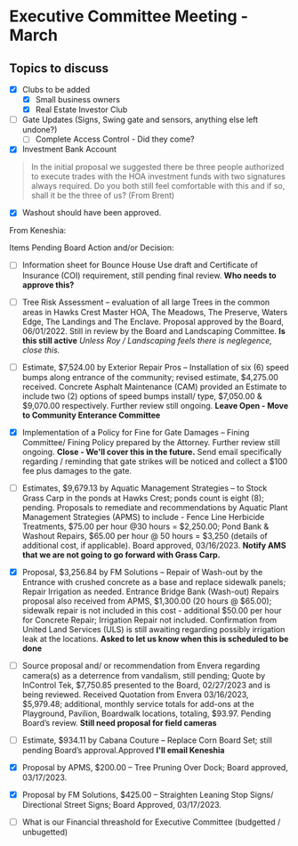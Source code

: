 # Executive Committee Meeting - March

## Topics to discuss

- [X] Clubs to be added
  - [X] Small business owners
  - [X] Real Estate Investor Club
- [ ] Gate Updates (Signs, Swing gate and sensors, anything else left undone?)
  - [ ] Complete Access Control - Did they come?
- [X] Investment Bank Account
> In the initial proposal we suggested there be three people authorized to execute trades with the HOA investment funds with two signatures always required. Do you both still feel comfortable with this and if so, shall it be the three of us? (From Brent)
- [X] Washout should have been approved.

From Keneshia:

Items Pending Board Action and/or Decision:

- [ ] Information sheet for Bounce House Use draft and Certificate of Insurance (COI) requirement, still pending final review. **Who needs to approve this?**
- [ ] Tree Risk Assessment – evaluation of all large Trees in the common areas in Hawks Crest Master HOA, The Meadows, The Preserve, Waters Edge, The Landings and The Enclave. Proposal
approved by the Board, 06/01/2022. Still in review by the Board and Landscaping Committee. **Is this still active** *Unless Roy / Landscaping feels there is neglegence, close this.*
- [ ] Estimate, $7,524.00 by Exterior Repair Pros – Installation of six (6) speed bumps along entrance of the community; revised estimate, $4,275.00 received. Concrete Asphalt Maintenance (CAM) provided an Estimate to include two (2) options of speed bumps install/ type, $7,050.00 & $9,070.00 respectively. Further review still ongoing. **Leave Open - Move to Community Enterance Committee**
- [X] Implementation of a Policy for Fine for Gate Damages – Fining Committee/ Fining Policy prepared by the Attorney. Further review still ongoing. **Close - We'll cover this in the future.**  Send email specifically regarding / reminding that gate strikes will be noticed and collect a $100 fee plus damages to the gate.
- [ ] Estimates, $9,679.13 by Aquatic Management Strategies – to Stock Grass Carp in the ponds at
Hawks Crest; ponds count is eight (8); pending. Proposals to remediate and recommendations
by Aquatic Plant Management Strategies (APMS) to include - Fence Line Herbicide Treatments,
$75.00 per hour @30 hours = $2,250.00; Pond Bank & Washout Repairs, $65.00 per hour @ 50
hours = $3,250 (details of additional cost, if applicable). Board approved, 03/16/2023. **Notify AMS that we are not going to go forward with Grass Carp.**
- [X] Proposal, $3,256.84 by FM Solutions – Repair of Wash-out by the Entrance with crushed concrete as a base and replace sidewalk panels; Repair Irrigation as needed. Entrance Bridge Bank
(Wash-out) Repairs proposal also received from APMS, $1,300.00 (20 hours @ $65.00); sidewalk
repair is not included in this cost - additional $50.00 per hour for Concrete Repair; Irrigation Repair not included. Confirmation from United Land Services (ULS) is still awaiting regarding possibly irrigation leak at the locations. **Asked to let us know when this is scheduled to be done**
- [ ] Source proposal and/ or recommendation from Envera regarding camera(s) as a deterrence from
vandalism, still pending; Quote by InControl Tek, $7,750.85 presented to the Board, 02/27/2023
and is being reviewed. Received Quotation from Envera 03/16/2023, $5,979.48; additional,
monthly service totals for add-ons at the Playground, Pavilion, Boardwalk locations, totaling,
$93.97. Pending Board’s review. **Still need proposal for field cameras**
- [ ] Estimate, $934.11 by Cabana Couture – Replace Corn Board Set; still pending Board’s approval.Approved **I'll email Keneshia**
- [X] Proposal by APMS, $200.00 – Tree Pruning Over Dock; Board approved, 03/17/2023.
- [X] Proposal by FM Solutions, $425.00 – Straighten Leaning Stop Signs/ Directional Street Signs; Board Approved, 03/17/2023.

- [ ] What is our Financial threashold for Executive Committee (budgetted / unbugetted)

